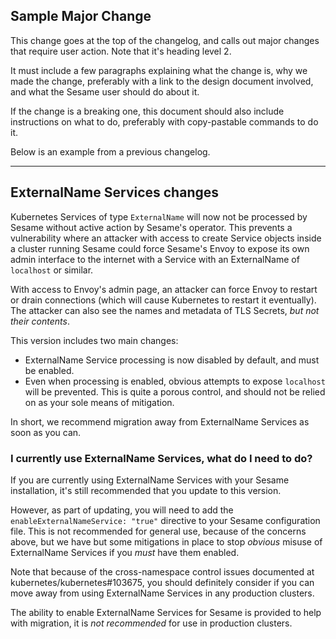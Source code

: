 ## Sample Major Change

This change goes at the top of the changelog, and calls out major changes
that require user action. Note that it's heading level 2.

It must include a few paragraphs explaining what the change is, why we made the
change, preferably with a link to the design document involved, and what the
Sesame user should do about it.

If the change is a breaking one, this document should also include instructions
on what to do, preferably with copy-pastable commands to do it.

Below is an example from a previous changelog.

---
## ExternalName Services changes

Kubernetes Services of type `ExternalName` will now not be processed by Sesame without active action by Sesame's operator. This prevents a vulnerability where an attacker with access to create Service objects inside a cluster running Sesame could force Sesame's Envoy to expose its own admin interface to the internet with a Service with an ExternalName of `localhost` or similar.

With access to Envoy's admin page, an attacker can force Envoy to restart or drain connections (which will cause Kubernetes to restart it eventually). The attacker can also see the names and metadata of TLS Secrets, *but not their contents*.

This version includes two main changes:
- ExternalName Service processing is now disabled by default, and must be enabled.
- Even when processing is enabled, obvious attempts to expose `localhost` will be prevented. This is quite a porous control, and should not be relied on as your sole means of mitigation.

In short, we recommend migration away from ExternalName Services as soon as you can.

### I currently use ExternalName Services, what do I need to do?

If you are currently using ExternalName Services with your Sesame installation, it's still recommended that you update to this version.

However, as part of updating, you will need to add the `enableExternalNameService: "true"` directive to your Sesame configuration file. This is not recommended for general use, because of the concerns above, but we have but some mitigations in place to stop *obvious* misuse of ExternalName Services if you *must* have them enabled.

Note that because of the cross-namespace control issues documented at kubernetes/kubernetes#103675, you should definitely consider if you can move away from using ExternalName Services in any production clusters.

The ability to enable ExternalName Services for Sesame is provided to help with migration, it is *not recommended* for use in production clusters.